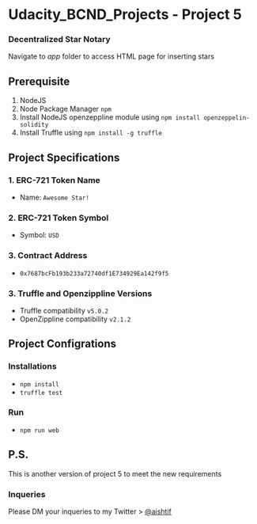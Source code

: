 # Udacity_BCND_Projects - Project 5 
### Decentralized Star Notary
Navigate to _app_ folder to access HTML page for inserting stars

## Prerequisite
1. NodeJS
2. Node Package Manager ```npm```
3. Install NodeJS openzeppline module using ```npm install openzeppelin-solidity``` 
4. Install Truffle using ```npm install -g truffle```

## Project Specifications

### 1. ERC-721 Token Name
- Name: ```Awesome Star!```

### 2. ERC-721 Token Symbol
- Symbol: ```USD```

### 3. Contract Address
- ```0x7687bcFb193b233a72740df1E734929Ea142f9f5```


### 3. Truffle and Openzippline Versions
- Truffle compatibility ```v5.0.2```
- OpenZippline compatibility ```v2.1.2```


## Project Configrations
### Installations
- ```npm install```
- ```truffle test```

### Run
- ```npm run web```


## P.S.
This is another version of project 5 to meet the new requirements


### Inqueries
Please DM your inqueries to my Twitter > [@aishtif](https://twitter.com/aishtif)